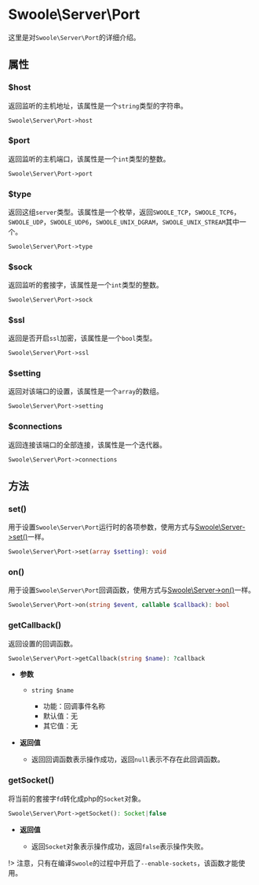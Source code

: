 # Swoole\Server\Port

这里是对`Swoole\Server\Port`的详细介绍。

## 属性

### $host
返回监听的主机地址，该属性是一个`string`类型的字符串。

```php
Swoole\Server\Port->host
```

### $port
返回监听的主机端口，该属性是一个`int`类型的整数。

```php
Swoole\Server\Port->port
```

### $type
返回这组`server`类型。该属性是一个枚举，返回`SWOOLE_TCP`，`SWOOLE_TCP6`，`SWOOLE_UDP`，`SWOOLE_UDP6`，`SWOOLE_UNIX_DGRAM`，`SWOOLE_UNIX_STREAM`其中一个。

```php
Swoole\Server\Port->type
```

### $sock
返回监听的套接字，该属性是一个`int`类型的整数。

```php
Swoole\Server\Port->sock
```

### $ssl
返回是否开启`ssl`加密，该属性是一个`bool`类型。

```php
Swoole\Server\Port->ssl
```

### $setting
返回对该端口的设置，该属性是一个`array`的数组。

```php
Swoole\Server\Port->setting
```

### $connections
返回连接该端口的全部连接，该属性是一个迭代器。

```php
Swoole\Server\Port->connections
```

## 方法

### set() 

用于设置`Swoole\Server\Port`运行时的各项参数，使用方式与[Swoole\Server->set()](/server/methods?id=set)一样。

```php
Swoole\Server\Port->set(array $setting): void
```

### on() 

用于设置`Swoole\Server\Port`回调函数，使用方式与[Swoole\Server->on()](/server/methods?id=on)一样。

```php
Swoole\Server\Port->on(string $event, callable $callback): bool
```

### getCallback() 

返回设置的回调函数。

```php
Swoole\Server\Port->getCallback(string $name): ?callback
```

  * **参数**

    * `string $name`

      * 功能：回调事件名称
      * 默认值：无
      * 其它值：无

  * **返回值**

    * 返回回调函数表示操作成功，返回`null`表示不存在此回调函数。


### getSocket() 

将当前的套接字`fd`转化成php的`Socket`对象。

```php
Swoole\Server\Port->getSocket(): Socket|false
```

  * **返回值**

    * 返回`Socket`对象表示操作成功，返回`false`表示操作失败。

!> 注意，只有在编译`Swoole`的过程中开启了`--enable-sockets`，该函数才能使用。
